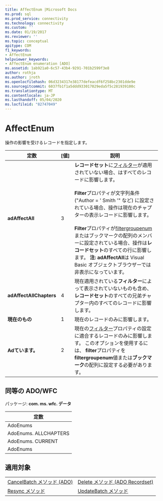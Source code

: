 ```yaml
---
title: AffectEnum |Microsoft Docs
ms.prod: sql
ms.prod_service: connectivity
ms.technology: connectivity
ms.custom: ''
ms.date: 01/19/2017
ms.reviewer: ''
ms.topic: conceptual
apitype: COM
f1_keywords:
- AffectEnum
helpviewer_keywords:
- AffectEnum enumeration [ADO]
ms.assetid: 1ab921a0-6c57-43b4-9291-701b2599f3e8
author: rothja
ms.author: jroth
ms.openlocfilehash: 06d3234317e38177defeacdf6f258bc2301dde9e
ms.sourcegitcommit: 6037fb1f1a5ddd933017029eda5f5c281939100c
ms.translationtype: MT
ms.contentlocale: ja-JP
ms.lasthandoff: 05/04/2020
ms.locfileid: "82747049"
---
```

# <a name="affectenum"></a>AffectEnum
操作の影響を受けるレコードを指定します。  
  
|定数|[値]|説明|  
|--------------|-----------|-----------------|  
|**adAffectAll**|3|**レコードセット**に[フィルター](../../../ado/reference/ado-api/filter-property.md)が適用されていない場合、はすべてのレコードに影響します。<br /><br /> **Filter**プロパティが文字列条件 ("Author = ' Smith '" など) に設定されている場合、操作は現在のチャプターの表示レコードに影響します。<br /><br /> **Filter**プロパティが[filtergroupenum](../../../ado/reference/ado-api/filtergroupenum.md)またはブックマークの配列のメンバーに設定されている場合、操作は**レコードセット**のすべての行に影響します。 **注: adAffectAll**は Visual Basic オブジェクトブラウザーでは非表示になっています。|  
|**adAffectAllChapters**|4|現在適用されている**フィルター**によって表示されていないものも含め、**レコードセット**のすべての兄弟チャプター内のすべてのレコードに影響します。|  
|**現在のもの**|1|現在のレコードのみに影響します。|  
|**Adています。**|2|現在の[フィルター](../../../ado/reference/ado-api/filter-property.md)プロパティの設定に適合するレコードのみに影響します。 このオプションを使用するには、 **filter**プロパティを**filtergroupenum**値または**ブックマーク**の配列に設定する必要があります。|  
  
## <a name="adowfc-equivalent"></a>同等の ADO/WFC  
 パッケージ: **com. ms. wfc. データ**  
  
|定数|  
|--------------|  
|AdoEnums|  
|AdoEnums. ALLCHAPTERS|  
|AdoEnums. CURRENT|  
|AdoEnums|  
  
## <a name="applies-to"></a>適用対象  
  
|||  
|-|-|  
|[CancelBatch メソッド (ADO)](../../../ado/reference/ado-api/cancelbatch-method-ado.md)|[Delete メソッド (ADO Recordset)](../../../ado/reference/ado-api/delete-method-ado-recordset.md)|  
|[Resync メソッド](../../../ado/reference/ado-api/resync-method.md)|[UpdateBatch メソッド](../../../ado/reference/ado-api/updatebatch-method.md)|
